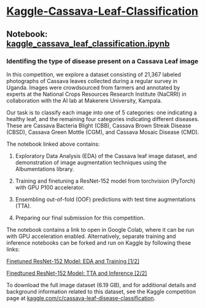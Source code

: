 # [Kaggle-Cassava-Leaf-Classification](https://www.kaggle.com/c/cassava-leaf-disease-classification)

## Notebook: [kaggle_cassava_leaf_classification.ipynb](https://github.com/owenpb/Kaggle-Cassava-Leaf-Classification/blob/main/kaggle_cassava_leaf_classification.ipynb)

### Identifing the type of disease present on a Cassava Leaf image

In this competition, we explore a dataset consisting of 21,367 labeled photographs of Cassava leaves collected during a regular survey in Uganda. Images were crowdsourced from farmers and annotated by experts at the National Crops Resources Research Institute (NaCRRI) in collaboration with the AI lab at Makerere University, Kampala.

Our task is to classify each image into one of 5 categories: one indicating a healthy leaf, and the remaining four categories indicating different diseases. These are Cassava Bacteria Blight (CBB), Cassava Brown Streak Disease (CBSD), Cassava Green Mottle (CGM), and Cassava Mosaic Disease (CMD).

The notebook linked above contains:

1. Exploratory Data Analysis (EDA) of the Cassava leaf image dataset, and demonstration of image augmentation techniques using the Albumentations library.

2. Training and finetuning a ResNet-152 model from torchvision (PyTorch) with GPU P100 accelerator.

3. Ensembling out-of-fold (OOF) predictions with test time augmentations (TTA).

4. Preparing our final submission for this competition.

The notebook contains a link to open in Google Colab, where it can be run with GPU acceleration enabled. Alternatively, separate training and inference notebooks can be forked and run on Kaggle by following these links:

[Finetuned ResNet-152 Model: EDA and Training [1/2]](https://www.kaggle.com/code/owenpb/finetuned-resnet152-model-eda-and-training-1-2/edit/run/162794273)

[Finedtuned ResNet-152 Model: TTA and Inference [2/2]](https://www.kaggle.com/code/owenpb/finetuned-resnet152-model-tta-and-inference-2-2)

To download the full image dataset (6.19 GB), and for additional details and background information related to this dataset, see the Kaggle competition page at [kaggle.com/c/cassava-leaf-disease-classification](kaggle.com/c/cassava-leaf-disease-classification). 
